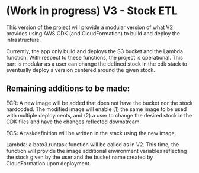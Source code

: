 
# (Work in progress) V3 - Stock ETL

This version of the project will provide a modular version of what V2 provides using AWS CDK (and CloudFormation) to build and deploy the infrastructure. 

Currently, the app only build and deploys the S3 bucket and the Lambda function. With respect to these functions, the project is operational. This part is modular  as a user can change the defined stock in the cdk stack to eventually deploy a version centered around the given stock. 

## Remaining additions to be made:

ECR: A new image will be added that does not have the bucket nor the stock hardcoded. The modified image will enable (1) the same image to be used with multiple deployments, and (2) a user to change the desired stock in the CDK files and have the changes reflected downstream.

ECS: A taskdefinition will be written in the stack using the new image. 

Lambda: a boto3.runtask function will be called as in V2. This time, the function will provide the image additional environment variables reflecting the stock given by the user and the bucket name created by CloudFormation upon deployment. 
